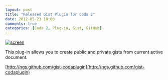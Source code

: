```yaml
---
layout: post
title: "Released Gist Plugin for Coda 2"
date: 2012-05-23 18:00
comments: true
categories: [Coda 2, Plug-in, Gist, GitHub]
---
```


[![screen][screen]](http://ngs.github.com/gist-codaplugin)

This plug-in allows you to create public and private gists from current active document.

[http://ngs.github.com/gist-codaplugin](http://ngs.github.com/gist-codaplugin)

[screen]: http://ngs.github.com/gist-codaplugin/images/screen.png